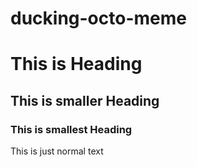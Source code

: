 ducking-octo-meme
=================

# This is Heading

## This is smaller Heading

### This is smallest Heading

This is just normal text
